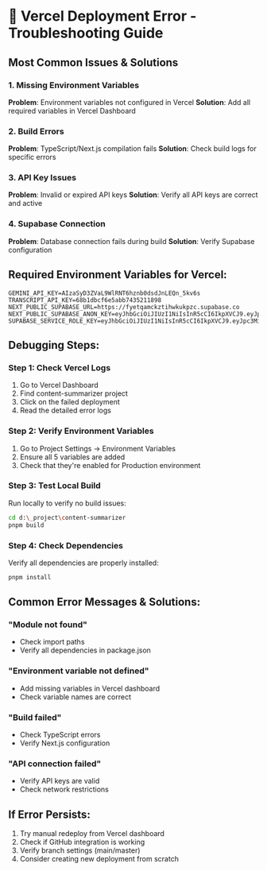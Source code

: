 # 🚨 Vercel Deployment Error - Troubleshooting Guide

## Most Common Issues & Solutions

### 1. Missing Environment Variables
**Problem**: Environment variables not configured in Vercel
**Solution**: Add all required variables in Vercel Dashboard

### 2. Build Errors
**Problem**: TypeScript/Next.js compilation fails
**Solution**: Check build logs for specific errors

### 3. API Key Issues
**Problem**: Invalid or expired API keys
**Solution**: Verify all API keys are correct and active

### 4. Supabase Connection
**Problem**: Database connection fails during build
**Solution**: Verify Supabase configuration

## Required Environment Variables for Vercel:

```
GEMINI_API_KEY=AIzaSyD3ZVaL9WlRNT6hznb0dsdJnLEQn_5kv6s
TRANSCRIPT_API_KEY=68b1dbcf6e5abb7435211898
NEXT_PUBLIC_SUPABASE_URL=https://fyetqamckztihwkukpzc.supabase.co
NEXT_PUBLIC_SUPABASE_ANON_KEY=eyJhbGciOiJIUzI1NiIsInR5cCI6IkpXVCJ9.eyJpc3MiOiJzdXBhYmFzZSIsInJlZiI6ImZ5ZXRxYW1ja3p0aWh3a3VrcHpjIiwicm9sZSI6ImFub24iLCJpYXQiOjE3NTY5OTgzMTksImV4cCI6MjA3MjU3NDMxOX0.m9P_6KDYNnzYKjF8HuUSJ2mvjFlssljlsVAvHcO29o4
SUPABASE_SERVICE_ROLE_KEY=eyJhbGciOiJIUzI1NiIsInR5cCI6IkpXVCJ9.eyJpc3MiOiJzdXBhYmFzZSIsInJlZiI6ImZ5ZXRxYW1ja3p0aWh3a3VrcHpjIiwicm9sZSI6InNlcnZpY2Vfcm9sZSIsImlhdCI6MTc1Njk5ODMxOSwiZXhwIjoyMDcyNTc0MzE5fQ.bVmbt1SCOihQo9k9eo0c7RsaLepnv_bK3mUdDWWNmPI
```

## Debugging Steps:

### Step 1: Check Vercel Logs
1. Go to Vercel Dashboard
2. Find content-summarizer project
3. Click on the failed deployment
4. Read the detailed error logs

### Step 2: Verify Environment Variables
1. Go to Project Settings → Environment Variables
2. Ensure all 5 variables are added
3. Check that they're enabled for Production environment

### Step 3: Test Local Build
Run locally to verify no build issues:
```bash
cd d:\_project\content-summarizer
pnpm build
```

### Step 4: Check Dependencies
Verify all dependencies are properly installed:
```bash
pnpm install
```

## Common Error Messages & Solutions:

### "Module not found"
- Check import paths
- Verify all dependencies in package.json

### "Environment variable not defined"
- Add missing variables in Vercel dashboard
- Check variable names are correct

### "Build failed"
- Check TypeScript errors
- Verify Next.js configuration

### "API connection failed"
- Verify API keys are valid
- Check network restrictions

## If Error Persists:
1. Try manual redeploy from Vercel dashboard
2. Check if GitHub integration is working
3. Verify branch settings (main/master)
4. Consider creating new deployment from scratch